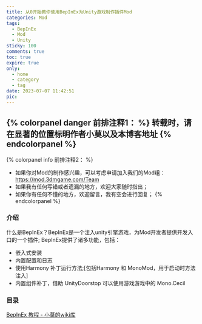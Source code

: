 ```yaml
---
title: 从0开始教你使用BepInEx为Unity游戏制作插件Mod
categories: Mod
tags:
  - BepInEx
  - Mod
  - Unity
sticky: 100
comments: true
toc: true
expire: true
only:
  - home
  - category
  - tag
date: 2023-07-07 11:42:51
pic:
---
```


{% colorpanel danger 前排注释1： %}
转载时，请在显著的位置标明作者小莫以及本博客地址
{% endcolorpanel %}
---- 
{% colorpanel info 前排注释2： %}
 - 如果你对Mod的制作感兴趣，可以考虑申请加入我们的Mod组：https://mod.3dmgame.com/Team
 - 如果我有任何写错或者遗漏的地方，欢迎大家随时指出；
 - 如果你有任何不懂的地方，欢迎留言，我有空会进行回复；
{% endcolorpanel %}

### 介绍
什么是BepInEx？BepInEx是一个注入unity引擎游戏，为Mod开发者提供开发入口的一个插件;
BepInEx提供了诸多功能，包括：
- 嵌入式安装
- 内置配置和日志
- 使用Harmony 补丁运行方法;[包括Harmony 和 MonoMod，用于启动时方法注入]
- 内置组件补丁，借助 UnityDoorstop 可以使用游戏游戏中的 Mono.Cecil


### 目录

[BepInEx 教程 - 小莫的wiki库](https://wiki.aoe.top/BepInEx/BepInEx%E7%9A%84%E8%AF%B4%E6%98%8E%E4%B8%8E%E4%BB%8B%E7%BB%8D.html)






